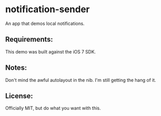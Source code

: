 notification-sender
===================

An app that demos local notifications.

Requirements: 
---
This demo was built against the iOS 7 SDK.

Notes:
---
Don't mind the awful autolayout in the nib. I'm still getting the hang of it.

License:
---
Officially MIT, but do what you want with this.

